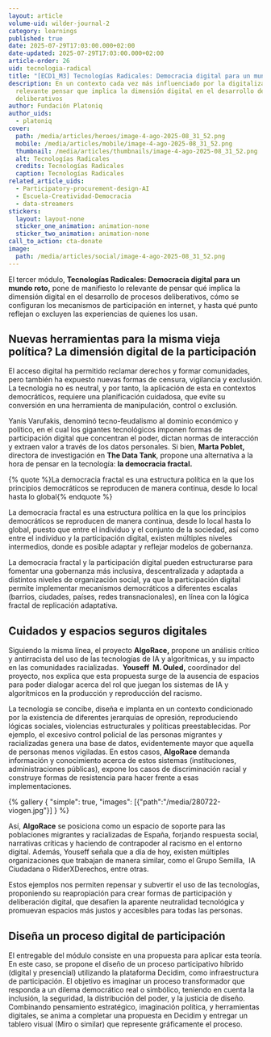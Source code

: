 ```yaml
---
layout: article
volume-uid: wilder-journal-2
category: learnings
published: true
date: 2025-07-29T17:03:00.000+02:00
date-updated: 2025-07-29T17:03:00.000+02:00
article-order: 26
uid: tecnologia-radical
title: "[ECD1_M3] Tecnologías Radicales: Democracia digital para un mundo roto"
description: En un contexto cada vez más influenciado por la digitalización, es
  relevante pensar que implica la dimensión digital en el desarrollo de procesos
  deliberativos
author: Fundación Platoniq
author_uids:
  - platoniq
cover:
  path: /media/articles/heroes/image-4-ago-2025-08_31_52.png
  mobile: /media/articles/mobile/image-4-ago-2025-08_31_52.png
  thumbnail: /media/articles/thumbnails/image-4-ago-2025-08_31_52.png
  alt: Tecnologías Radicales
  credits: Tecnologías Radicales
  caption: Tecnologías Radicales
related_article_uids:
  - Participatory-procurement-design-AI
  - Escuela-Creatividad-Democracia
  - data-streamers
stickers:
  layout: layout-none
  sticker_one_animation: animation-none
  sticker_two_animation: animation-none
call_to_action: cta-donate
image:
  path: /media/articles/social/image-4-ago-2025-08_31_52.png
---
```

El tercer módulo, **Tecnologías Radicales: Democracia digital para un mundo roto,** pone de manifiesto lo relevante de pensar qué implica la dimensión digital en el desarrollo de procesos deliberativos, cómo se configuran los mecanismos de participación en internet, y hasta qué punto reflejan o excluyen las experiencias de quienes los usan.

## **Nuevas herramientas para la misma vieja política? La dimensión digital de la participación**

El acceso digital ha permitido reclamar derechos y formar comunidades, pero también ha expuesto nuevas formas de censura, vigilancia y exclusión. La tecnología no es neutral, y por tanto, la aplicación de esta en contextos democráticos, requiere una planificación cuidadosa, que evite su conversión en una herramienta de manipulación, control o exclusión.

Yanis Varufakis, denominó tecno-feudalismo al dominio económico y político, en el cual los gigantes tecnológicos imponen formas de participación digital que concentran el poder, dictan normas de interacción y extraen valor a través de los datos personales. Si bien, **Marta Poblet,** directora de investigación en **The Data Tank**, propone una alternativa a la hora de pensar en la tecnología: **la democracia fractal.** 

{% quote %}La democracia fractal es una estructura política en la que los principios democráticos se reproducen de manera continua, desde lo local hasta lo global{% endquote %}

La democracia fractal es una estructura política en la que los principios democráticos se reproducen de manera continua, desde lo local hasta lo global, puesto que entre el individuo y el conjunto de la sociedad, así como entre el individuo y la participación digital, existen múltiples niveles intermedios, donde es posible adaptar y reflejar modelos de gobernanza.

La democracia fractal y la participación digital pueden estructurarse para fomentar una gobernanza más inclusiva, descentralizada y adaptada a distintos niveles de organización social, ya que la participación digital permite implementar mecanismos democráticos a diferentes escalas (barrios, ciudades, países, redes transnacionales), en línea con la lógica fractal de replicación adaptativa.

## **Cuidados y espacios seguros digitales**

Siguiendo la misma línea, el proyecto **AlgoRace,** propone un análisis crítico y antirracista del uso de las tecnologías de IA y algorítmicas, y su impacto en las comunidades racializadas.  **Youseff  M. Ouled,** coordinador del proyecto, nos explica que esta propuesta surge de la ausencia de espacios para poder dialogar acerca del rol que juegan los sistemas de IA y algorítmicos en la producción y reproducción del racismo. 

La tecnología se concibe, diseña e implanta en un contexto condicionado por la existencia de diferentes jerarquías de opresión, reproduciendo lógicas sociales, violencias estructurales y políticas preestablecidas. Por ejemplo, el excesivo control policial de las personas migrantes y racializadas genera una base de datos, evidentemente mayor que aquella de personas menos vigiladas. En estos casos, **AlgoRace** demanda información y conocimiento acerca de estos sistemas (instituciones, administraciones públicas), expone los casos de discriminación racial y construye formas de resistencia para hacer frente a esas implementaciones.

{% gallery { "simple": true, "images": [{"path":"/media/280722-viogen.jpg"}] } %}

Así, **AlgoRace** se posiciona como un espacio de soporte para las poblaciones migrantes y racializadas de España, forjando respuesta social, narrativas críticas y haciendo de contrapoder al racismo en el entorno digital. Además, Youseff señala que a día de hoy, existen múltiples organizaciones que trabajan de manera similar, como el Grupo Semilla,  IA Ciudadana o RiderXDerechos, entre otras.

Estos ejemplos nos permiten repensar y subvertir el uso de las tecnologías, proponiendo su reapropiación para crear formas de participación y deliberación digital, que desafíen la aparente neutralidad tecnológica y promuevan espacios más justos y accesibles para todas las personas.

## **Diseña un proceso digital de participación**

El entregable del módulo consiste en una propuesta para aplicar esta teoría. En este caso, se propone el diseño de un proceso participativo híbrido (digital y presencial) utilizando la plataforma Decidim, como infraestructura de participación. El objetivo es imaginar un proceso transformador que responda a un dilema democrático real o simbólico, teniendo en cuenta la inclusión, la seguridad, la distribución del poder, y la justicia de diseño. Combinando pensamiento estratégico, imaginación política, y herramientas digitales, se anima a completar una propuesta en Decidim y entregar un tablero visual (Miro o similar) que represente gráficamente el proceso.
